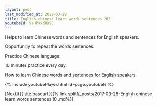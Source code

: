 ```yaml
---
layout: post
last_modified_at: 2021-03-29
title: English chinese learn words sentences 262 
youtubeId: 9sHPXxd8X9E
---
```

 
 
Helps to learn Chinese words and sentences for English speakers.

Opportunitiy to repeat the words sentences. 

Practice Chinese language. 
 
10 minutes practice every day. 
 
How to learn Chinese words and sentences for English speakers 
 
{% include youtubePlayer.html id=page.youtubeId %}
 
 
[Next]({{ site.baseurl }}{% link  split1/_posts/2017-03-28-English chinese learn words sentences 10 .md%})
 
